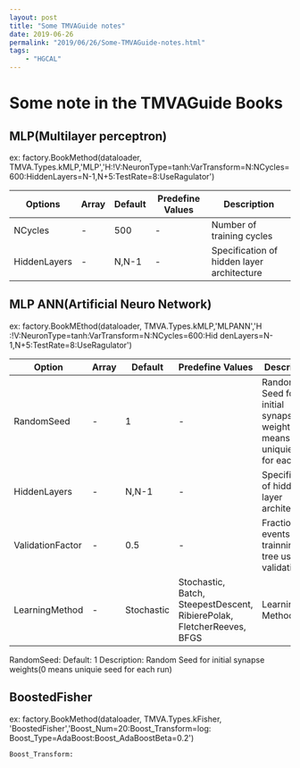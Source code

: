 ```yaml
---
layout: post
title: "Some TMVAGuide notes"
date: 2019-06-26
permalink: "2019/06/26/Some-TMVAGuide-notes.html"
tags:
    - "HGCAL"
---
```


# Some note in the TMVAGuide Books
## MLP(Multilayer perceptron)
ex: factory.BookMethod(dataloader, TMVA.Types.kMLP,'MLP','H:!V:NeuronType=tanh:VarTransform=N:NCycles=600:HiddenLayers=N-1,N+5:TestRate=8:UseRagulator')

| Options | Array | Default | Predefine Values | Description |
| ------ | ------ | ------- | ------ | ------- |
| NCycles | - | 500 | - | Number of training cycles |
| HiddenLayers | - | N,N-1 | - | Specification of hidden layer architecture |


## MLP ANN(Artificial Neuro Network)
ex: factory.BookMEthod(dataloader, TMVA.Types.kMLP,'MLPANN','H    :!V:NeuronType=tanh:VarTransform=N:NCycles=600:Hid    denLayers=N-1,N+5:TestRate=8:UseRagulator')

| Option     | Array  | Default  | Predefine Values  | Description  |
| --- | --- | --- | --- | --- |
| RandomSeed |-|1|-| Random Seed for initial synapse weights(0 means uniquie seed for each run) |
| HiddenLayers | - | N,N-1 | - | Specification of hidden layer architecture | 
| ValidationFactor | - | 0.5 | - | Fraction of events in trainning tree used for validation |
| LearningMethod | - | Stochastic | Stochastic,<br>Batch,<br>SteepestDescent,<br>RibierePolak,<br>FletcherReeves,<br>BFGS| Learning Method |

RandomSeed: Default: 1 Description: Random Seed for initial synapse weights(0 means uniquie seed for each run)

## BoostedFisher
ex: factory.BookMethod(dataloader, TMVA.Types.kFisher,    'BoostedFisher','Boost_Num=20:Boost_Transform=log:    Boost_Type=AdaBoost:Boost_AdaBoostBeta=0.2')
```bash
Boost_Transform: 

```


